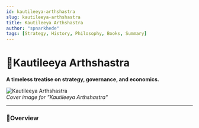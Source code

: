 ```yaml
---
id: kautileeya-arthshastra
slug: kautileeya-arthshastra
title: Kautileeya Arthshastra
author: "spnarkhede"
tags: [Strategy, History, Philosophy, Books, Summary]
---
```


# 📒Kautileeya Arthshastra

**A timeless treatise on strategy, governance, and economics.**

![Kautileeya Arthshastra](/books/covers/kautileeyaArthshastra.jpg)  
*Cover image for "Kautileeya Arthshastra"*

---

### 📖Overview